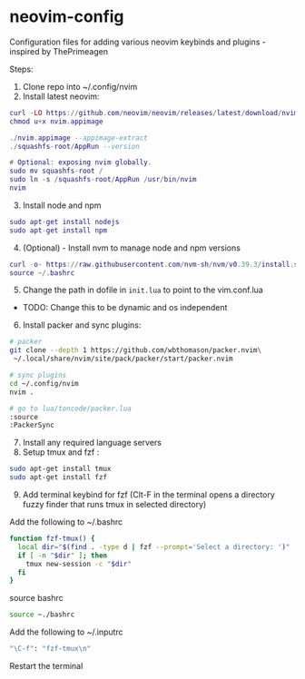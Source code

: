 # neovim-config
Configuration files for adding various neovim keybinds and plugins - inspired by ThePrimeagen

Steps:

1. Clone repo into ~/.config/nvim
2. Install latest neovim:

```lua
curl -LO https://github.com/neovim/neovim/releases/latest/download/nvim.appimage
chmod u+x nvim.appimage

./nvim.appimage --appimage-extract
./squashfs-root/AppRun --version

# Optional: exposing nvim globally.
sudo mv squashfs-root /
sudo ln -s /squashfs-root/AppRun /usr/bin/nvim
nvim
```

3. Install node and npm

```lua
sudo apt-get install nodejs
sudo apt-get install npm
```

4. (Optional) - Install nvm to manage node and npm versions

```lua
curl -o- https://raw.githubusercontent.com/nvm-sh/nvm/v0.39.3/install.sh | bash
source ~/.bashrc
```

5. Change the path in dofile in `init.lua` to point to the vim.conf.lua
- TODO: Change this to be dynamic and os independent

6. Install packer and sync plugins:

```bash
# packer
git clone --depth 1 https://github.com/wbthomason/packer.nvim\
 ~/.local/share/nvim/site/pack/packer/start/packer.nvim

# sync plugins
cd ~/.config/nvim
nvim .

# go to lua/toncode/packer.lua
:source
:PackerSync
```

7. Install any required language servers
8. Setup tmux and fzf :

```bash
sudo apt-get install tmux
sudo apt-get install fzf
```

9. Add terminal keybind for fzf (Clt-F in the terminal opens a directory fuzzy finder that runs tmux in selected directory)

Add the following to ~/.bashrc

```bash
function fzf-tmux() {
  local dir="$(find . -type d | fzf --prompt='Select a directory: ')"
  if [ -n "$dir" ]; then
    tmux new-session -c "$dir"
  fi
}
```

source bashrc

```bash
source ~./bashrc
```

Add the following to ~/.inputrc

```bash
"\C-f": "fzf-tmux\n"
```

Restart the terminal
